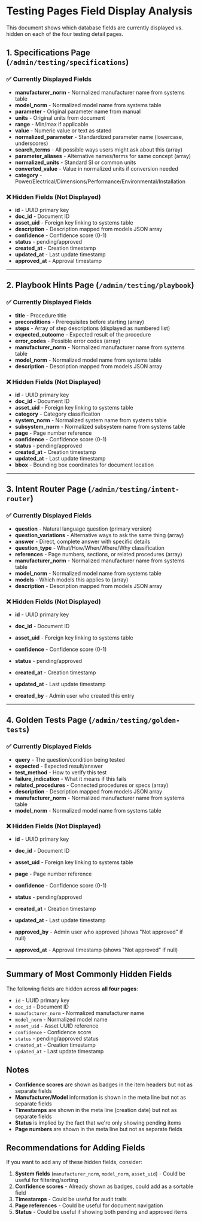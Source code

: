 # Testing Pages Field Display Analysis

This document shows which database fields are currently displayed vs. hidden on each of the four testing detail pages.

## 1. Specifications Page (`/admin/testing/specifications`)



### ✅ Currently Displayed Fields
- **manufacturer_norm** - Normalized manufacturer name from systems table
- **model_norm** - Normalized model name from systems table
- **parameter** - Original parameter name from manual
- **units** - Original units from document
- **range** - Min/max if applicable
- **value** - Numeric value or text as stated
- **normalized_parameter** - Standardized parameter name (lowercase, underscores)
- **search_terms** - All possible ways users might ask about this (array)
- **parameter_aliases** - Alternative names/terms for same concept (array)
- **normalized_units** - Standard SI or common units
- **converted_value** - Value in normalized units if conversion needed
- **category** - Power/Electrical/Dimensions/Performance/Environmental/Installation

### ❌ Hidden Fields (Not Displayed)
- **id** - UUID primary key
- **doc_id** - Document ID
- **asset_uid** - Foreign key linking to systems table
- **description** - Description mapped from models JSON array
- **confidence** - Confidence score (0-1)
- **status** - pending/approved
- **created_at** - Creation timestamp
- **updated_at** - Last update timestamp
- **approved_at** - Approval timestamp

---

## 2. Playbook Hints Page (`/admin/testing/playbook`)


### ✅ Currently Displayed Fields
- **title** - Procedure title
- **preconditions** - Prerequisites before starting (array)
- **steps** - Array of step descriptions (displayed as numbered list)
- **expected_outcome** - Expected result of the procedure
- **error_codes** - Possible error codes (array)
- **manufacturer_norm** - Normalized manufacturer name from systems table
- **model_norm** - Normalized model name from systems table
- **description** - Description mapped from models JSON array

### ❌ Hidden Fields (Not Displayed)
- **id** - UUID primary key
- **doc_id** - Document ID
- **asset_uid** - Foreign key linking to systems table
- **category** - Category classification
- **system_norm** - Normalized system name from systems table
- **subsystem_norm** - Normalized subsystem name from systems table
- **page** - Page number reference
- **confidence** - Confidence score (0-1)
- **status** - pending/approved
- **created_at** - Creation timestamp
- **updated_at** - Last update timestamp
- **bbox** - Bounding box coordinates for document location

---

## 3. Intent Router Page (`/admin/testing/intent-router`)


### ✅ Currently Displayed Fields
- **question** - Natural language question (primary version)
- **question_variations** - Alternative ways to ask the same thing (array)
- **answer** - Direct, complete answer with specific details
- **question_type** - What/How/When/Where/Why classification
- **references** - Page numbers, sections, or related procedures (array)
- **manufacturer_norm** - Normalized manufacturer name from systems table
- **model_norm** - Normalized model name from systems table
- **models** - Which models this applies to (array)
- **description** - Description mapped from models JSON array

### ❌ Hidden Fields (Not Displayed)
- **id** - UUID primary key
- **doc_id** - Document ID

- **asset_uid** - Foreign key linking to systems table
- **confidence** - Confidence score (0-1)
- **status** - pending/approved
- **created_at** - Creation timestamp
- **updated_at** - Last update timestamp
- **created_by** - Admin user who created this entry

---

## 4. Golden Tests Page (`/admin/testing/golden-tests`)


### ✅ Currently Displayed Fields
- **query** - The question/condition being tested
- **expected** - Expected result/answer
- **test_method** - How to verify this test
- **failure_indication** - What it means if this fails
- **related_procedures** - Connected procedures or specs (array)
- **description** - Description mapped from models JSON array
- **manufacturer_norm** - Normalized manufacturer name from systems table
- **model_norm** - Normalized model name from systems table


### ❌ Hidden Fields (Not Displayed)
- **id** - UUID primary key
- **doc_id** - Document ID

- **asset_uid** - Foreign key linking to systems table
- **page** - Page number reference
- **confidence** - Confidence score (0-1)
- **status** - pending/approved
- **created_at** - Creation timestamp
- **updated_at** - Last update timestamp
- **approved_by** - Admin user who approved (shows "Not approved" if null)
- **approved_at** - Approval timestamp (shows "Not approved" if null)

---

## Summary of Most Commonly Hidden Fields

The following fields are hidden across **all four pages**:
- `id` - UUID primary key
- `doc_id` - Document ID
- `manufacturer_norm` - Normalized manufacturer name
- `model_norm` - Normalized model name
- `asset_uid` - Asset UUID reference
- `confidence` - Confidence score
- `status` - pending/approved status
- `created_at` - Creation timestamp
- `updated_at` - Last update timestamp

## Notes

- **Confidence scores** are shown as badges in the item headers but not as separate fields
- **Manufacturer/Model** information is shown in the meta line but not as separate fields
- **Timestamps** are shown in the meta line (creation date) but not as separate fields
- **Status** is implied by the fact that we're only showing pending items
- **Page numbers** are shown in the meta line but not as separate fields

## Recommendations for Adding Fields

If you want to add any of these hidden fields, consider:
1. **System fields** (`manufacturer_norm`, `model_norm`, `asset_uid`) - Could be useful for filtering/sorting
2. **Confidence scores** - Already shown as badges, could add as a sortable field
3. **Timestamps** - Could be useful for audit trails
4. **Page references** - Could be useful for document navigation
5. **Status** - Could be useful if showing both pending and approved items


